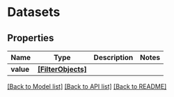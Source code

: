 # Datasets


## Properties
Name | Type | Description | Notes
------------ | ------------- | ------------- | -------------
**value** | [**[FilterObjects]**](FilterObjects.md) |  | 

[[Back to Model list]](../README.md#documentation-for-models) [[Back to API list]](../README.md#documentation-for-api-endpoints) [[Back to README]](../README.md)


